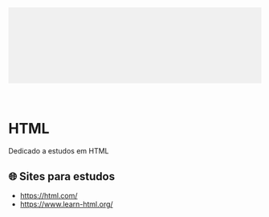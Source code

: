 <div align="center">
 
 <img src="images/html.gif" min-width="1000px" width="1000px" align="center" alt="image">
  
</div>
<br><br>

# HTML
Dedicado a estudos em HTML 



## 🌐 Sites para estudos

+ https://html.com/
+ https://www.learn-html.org/

